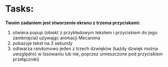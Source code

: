 # Tasks:
<b>Twoim zadaniem jest stworzenie ekranu z trzema przyciskami:</b>
1) otwiera popup (obiekt z przykładowym tekstem i przyciskiem do jego zamknięcia) używając animacji Mecanima
2) pokazuje tekst na 3 sekundy
3) odtwarza randomowo jeden z trzech dzwięków (każdy dzwięk można uwzględnić w losowaniu lub nie, poprzez umieszczone pod przyciskiem przełączniki)
